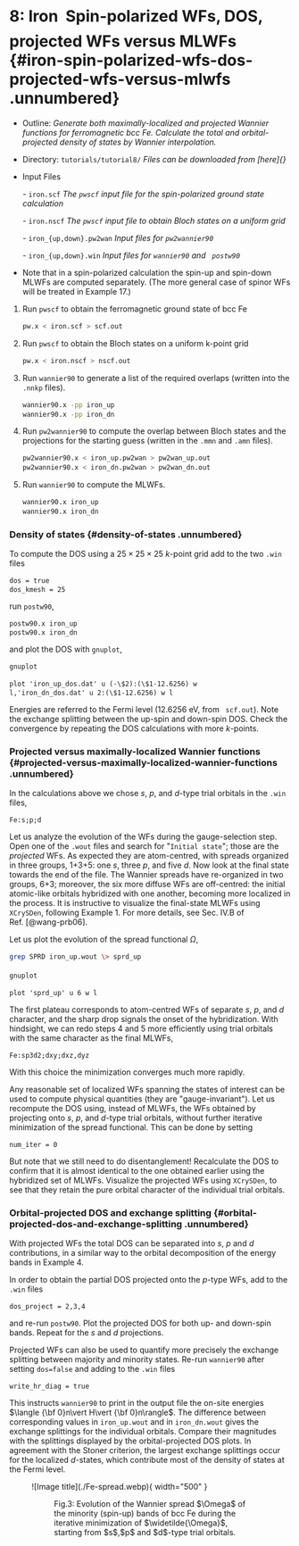 # 8: Iron &#151; Spin-polarized WFs, DOS, projected WFs versus MLWFs {#iron-spin-polarized-wfs-dos-projected-wfs-versus-mlwfs .unnumbered}

-   Outline: *Generate both maximally-localized and projected Wannier
    functions for ferromagnetic bcc Fe. Calculate the total and
    orbital-projected density of states by Wannier interpolation.*

-   Directory: `tutorials/tutorial8/` *Files can be downloaded from [here]{}*

-   Input Files

    \-    `iron.scf` *The `pwscf` input file for the
        spin-polarized ground state calculation*

    \-    `iron.nscf` *The `pwscf` input file to obtain Bloch
        states on a uniform grid*

    \-    `iron_{up,down}.pw2wan` *Input files for `pw2wannier90`*

    \-    `iron_{up,down}.win` *Input files for `wannier90` and
        ` postw90`*

-   Note that in a spin-polarized calculation the spin-up and spin-down
    MLWFs are computed separately. (The more general case of spinor WFs
    will be treated in Example 17.)

1.  Run `pwscf` to obtain the ferromagnetic ground state of
    bcc Fe

    ```bash title="Terminal"
    pw.x < iron.scf > scf.out
    ```

2.  Run `pwscf` to obtain the Bloch states on a uniform
    k-point grid

    ```bash title="Terminal"
    pw.x < iron.nscf > nscf.out
    ```

3.  Run `wannier90` to generate a list of the required overlaps (written
    into the `.nnkp` files).

    ```bash title="Terminal"
    wannier90.x -pp iron_up
    wannier90.x -pp iron_dn
    ```

4.  Run `pw2wannier90` to compute the overlap between Bloch states and
    the projections for the starting guess (written in the `.mmn` and
    `.amn` files).

    ```bash title="Terminal"
    pw2wannier90.x < iron_up.pw2wan > pw2wan_up.out
    pw2wannier90.x < iron_dn.pw2wan > pw2wan_dn.out
    ```

5.  Run `wannier90` to compute the MLWFs.

    ```bash title="Terminal"
    wannier90.x iron_up
    wannier90.x iron_dn
    ```

### Density of states {#density-of-states .unnumbered}

To compute the DOS using a $25\times 25 \times 25$ $k$-point grid add to
the two `.win` files

```vi title="Input file"
dos = true
dos_kmesh = 25
```

run `postw90`,

```vi title="Input file"
postw90.x iron_up
postw90.x iron_dn
```

and plot the DOS with `gnuplot`,

```bash title="Terminal"
gnuplot
```

```gnuplot title="Gnuplot shell"
plot 'iron_up_dos.dat' u (-\$2):(\$1-12.6256) w
l,'iron_dn_dos.dat' u 2:(\$1-12.6256) w l
```

Energies are referred to the Fermi level (12.6256 eV, from ` scf.out`).
Note the exchange splitting between the up-spin and down-spin DOS. Check
the convergence by repeating the DOS calculations with more $k$-points.

### Projected versus maximally-localized Wannier functions {#projected-versus-maximally-localized-wannier-functions .unnumbered}

In the calculations above we chose $s$, $p$, and $d$-type trial orbitals
in the `.win` files,

```vi title="Input file"
Fe:s;p;d
```

Let us analyze the evolution of the WFs during the gauge-selection step.
Open one of the `.wout` files and search for "`Initial state`"; those
are the *projected* WFs. As expected they are atom-centred, with spreads
organized in three groups, 1+3+5: one $s$, three $p$, and five $d$. Now
look at the final state towards the end of the file. The Wannier spreads
have re-organized in two groups, 6+3; moreover, the six more diffuse WFs
are off-centred: the initial atomic-like orbitals hybridized with one
another, becoming more localized in the process. It is instructive to
visualize the final-state MLWFs using `XCrySDen`, following Example 1.
For more details, see Sec. IV.B of Ref. [@wang-prb06].

Let us plot the evolution of the spread functional $\Omega$,

```bash title="Terminal"
grep SPRD iron_up.wout \> sprd_up

gnuplot
```

```gnuplot title="Gnuplot shell"
plot 'sprd_up' u 6 w l
```


The first plateau corresponds to atom-centred WFs of separate $s$, $p$,
and $d$ character, and the sharp drop signals the onset of the
hybridization. With hindsight, we can redo steps 4 and 5 more
efficiently using trial orbitals with the same character as the final
MLWFs,


```vi title="Input file"
Fe:sp3d2;dxy;dxz,dyz
```

With this choice the minimization converges much more rapidly.

Any reasonable set of localized WFs spanning the states of interest can
be used to compute physical quantities (they are "gauge-invariant"). Let
us recompute the DOS using, instead of MLWFs, the WFs obtained by
projecting onto $s$, $p$, and $d$-type trial orbitals, without further
iterative minimization of the spread functional. This can be done by
setting

```vi title="Input file"
num_iter = 0
```

But note that we still need to do disentanglement! Recalculate the DOS
to confirm that it is almost identical to the one obtained earlier using
the hybridized set of MLWFs. Visualize the projected WFs using
`XCrySDen`, to see that they retain the pure orbital character of the
individual trial orbitals.

### Orbital-projected DOS and exchange splitting {#orbital-projected-dos-and-exchange-splitting .unnumbered}

With projected WFs the total DOS can be separated into $s$, $p$ and $d$
contributions, in a similar way to the orbital decomposition of the
energy bands in Example 4.

In order to obtain the partial DOS projected onto the $p$-type WFs, add
to the `.win` files

```vi title="Input file"
dos_project = 2,3,4
```

and re-run `postw90`. Plot the projected DOS for both up- and down-spin
bands. Repeat for the $s$ and $d$ projections.

Projected WFs can also be used to quantify more precisely the exchange
splitting between majority and minority states. Re-run `wannier90` after
setting `dos=false` and adding to the `.win` files

```vi title="Input file"
write_hr_diag = true
```

This instructs `wannier90` to print in the output file the on-site
energies $\langle {\bf 0}n\vert H\vert {\bf 0}n\rangle$. The difference
between corresponding values in `iron_up.wout` and in `iron_dn.wout`
gives the exchange splittings for the individual orbitals. Compare their
magnitudes with the splittings displayed by the orbital-projected DOS
plots. In agreement with the Stoner criterion, the largest exchange
splittings occur for the localized $d$-states, which contribute most of
the density of states at the Fermi level.

<figure markdown="span">
![Image title](./Fe-spread.webp){ width="500" }
<figure id="fig:Fe-sprd">
<figcaption> Fig.3: Evolution of the Wannier spread $\Omega$ of the minority (spin-up) bands of
bcc Fe during the iterative minimization of $\widetilde{\Omega}$, starting from $s$,$p$ and
$d$-type trial orbitals.</figcaption>
</figure>
